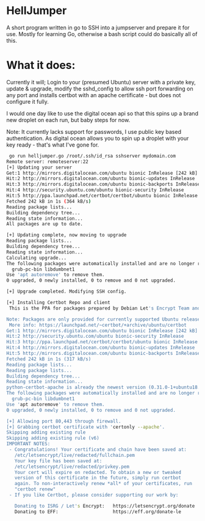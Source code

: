 # HellJumper
A short program written in go to SSH into a jumpserver and prepare it for use. Mostly for learning Go, otherwise a bash script could do basically all of this.

# What it does:
Currently it will; Login to your (presumed Ubuntu) server with a private key, update & upgrade, modify the sshd_config to allow ssh port forwarding on any port and installs certbot with an apache certificate - but does not configure it fully.

I would one day like to use the digital ocean api so that this spins up a brand new droplet on each run, but baby steps for now.

Note:
It currently lacks support for passwords, I use public key based authentication. As digital ocean allows you to spin up a droplet with your key ready - that's what I've gone for. 

```sh
 go run helljumper.go /root/.ssh/id_rsa sshserver mydomain.com
Remote server: remoteserver:22
[+] Updating your server
Get:1 http://mirrors.digitalocean.com/ubuntu bionic InRelease [242 kB]
Hit:2 http://mirrors.digitalocean.com/ubuntu bionic-updates InRelease
Hit:3 http://mirrors.digitalocean.com/ubuntu bionic-backports InRelease
Hit:4 http://security.ubuntu.com/ubuntu bionic-security InRelease
Hit:5 http://ppa.launchpad.net/certbot/certbot/ubuntu bionic InRelease
Fetched 242 kB in 1s (364 kB/s)
Reading package lists...
Building dependency tree...
Reading state information...
All packages are up to date.

[+] Updating complete, now moving to upgrade
Reading package lists...
Building dependency tree...
Reading state information...
Calculating upgrade...
The following packages were automatically installed and are no longer required:
  grub-pc-bin libdumbnet1
Use 'apt autoremove' to remove them.
0 upgraded, 0 newly installed, 0 to remove and 0 not upgraded.

[+] Upgrade completed. Modifying SSH config.

[+] Installing Certbot Repo and client
 This is the PPA for packages prepared by Debian Let's Encrypt Team and backported for Ubuntu.

Note: Packages are only provided for currently supported Ubuntu releases.
 More info: https://launchpad.net/~certbot/+archive/ubuntu/certbot
Get:1 http://mirrors.digitalocean.com/ubuntu bionic InRelease [242 kB]
Hit:2 http://security.ubuntu.com/ubuntu bionic-security InRelease
Hit:3 http://ppa.launchpad.net/certbot/certbot/ubuntu bionic InRelease
Hit:4 http://mirrors.digitalocean.com/ubuntu bionic-updates InRelease
Hit:5 http://mirrors.digitalocean.com/ubuntu bionic-backports InRelease
Fetched 242 kB in 1s (317 kB/s)
Reading package lists...
Reading package lists...
Building dependency tree...
Reading state information...
python-certbot-apache is already the newest version (0.31.0-1+ubuntu18.04.1+certbot+1).
The following packages were automatically installed and are no longer required:
  grub-pc-bin libdumbnet1
Use 'apt autoremove' to remove them.
0 upgraded, 0 newly installed, 0 to remove and 0 not upgraded.

[+] Allowing port 80,443 through firewall.
[+] Grabbing certbot certificate with 'certonly --apache'.
Skipping adding existing rule
Skipping adding existing rule (v6)
IMPORTANT NOTES:
 - Congratulations! Your certificate and chain have been saved at:
   /etc/letsencrypt/live/redacted/fullchain.pem
   Your key file has been saved at:
   /etc/letsencrypt/live/redacted/privkey.pem
   Your cert will expire on redacted. To obtain a new or tweaked
   version of this certificate in the future, simply run certbot
   again. To non-interactively renew *all* of your certificates, run
   "certbot renew"
 - If you like Certbot, please consider supporting our work by:

   Donating to ISRG / Let's Encrypt:   https://letsencrypt.org/donate
   Donating to EFF:                    https://eff.org/donate-le

```

